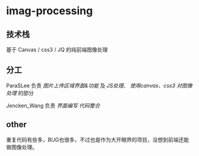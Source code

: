 # imag-processing
## 技术栈

基于 Canvas / css3 / JQ 的纯前端图像处理 



## 分工

ParaSLee   负责 *图片上传区域界面&功能* 及 *JS处理*、 *使用canvas、css3 对图像处理*  的部分

Jencken_Wang  负责 *界面编写*  *代码整合*  



## other

重复代码有些多，BUG也很多，不过也是作为大开眼界的项目，没想到前端还能做图像处理。